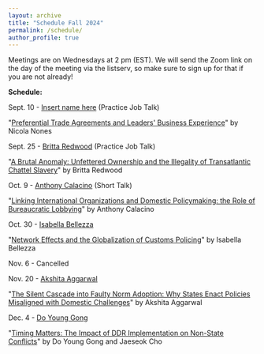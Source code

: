 ```yaml
---
layout: archive
title: "Schedule Fall 2024"
permalink: /schedule/
author_profile: true
---
```

Meetings are on Wednesdays at 2 pm (EST). We will send the Zoom link on the day of the meeting via the listserv, so make sure to sign up for that if you are not already!

**Schedule:**

Sept. 10 - [Insert name here](https://www.fakewebsite.com/) (Practice Job Talk)

"[Preferential Trade Agreements and Leaders' Business Experience](https://io-workshop.github.io/files/Nones_2024-PTAs.pdf)" by Nicola Nones

Sept. 25 - [Britta Redwood](https://x.com/brittaredwood?lang=en) (Practice Job Talk)

"[A Brutal Anomaly: Unfettered Ownership and the Illegality of Transatlantic Chattel Slavery](https://io-workshop.github.io/files/Redwood_2024-a_brutal_anomaly.pdf)" by Britta Redwood

Oct. 9 - [Anthony Calacino](https://anthonycalacino.com/) (Short Talk)

"[Linking International Organizations and Domestic Policymaking: the Role of Bureaucratic Lobbying](https://io-workshop.github.io/files/calacino_io_influence_april_1_2024.pdf)" by Anthony Calacino

Oct. 30 - [Isabella Bellezza](https://www.isabellabellezza.com/) 

"[Network Effects and the Globalization of Customs Policing](https://io-workshop.github.io/files/Bellezza_Border_Security_Cooperation.pdf)" by Isabella Bellezza

Nov. 6 - Cancelled

Nov. 20 - [Akshita Aggarwal](https://politicalscience.columbian.gwu.edu/akshita-aggarwal)

"[The Silent Cascade into Faulty Norm Adoption: Why States Enact Policies Misaligned with Domestic Challenges](https://io-workshop.github.io/files/Aggarwal_2024-Silent_Cascade.pdf)" by Akshita Aggarwal

Dec. 4 - [Do Young Gong](https://dygong2.github.io/doyounggong/)

"[Timing Matters: The Impact of DDR Implementation on Non-State Conflicts](https://io-workshop.github.io/files/Gong_and_Cho-Timing_Matters.pdf)" by Do Young Gong and Jaeseok Cho
